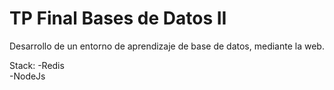# TP Final Bases de Datos II

Desarrollo de un entorno de aprendizaje de base de datos, mediante la web.

Stack:
  -Redis  
  -NodeJs  

